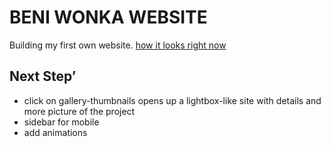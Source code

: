 # BENI WONKA WEBSITE

Building my first own website. 
[how it looks right now](https://beniwonka.github.io/WonkaHomepage/)


## Next Step’ 

* click on gallery-thumbnails opens up a lightbox-like site with details and more picture of the project
* sidebar for mobile
* add animations 
